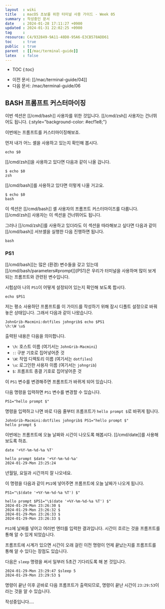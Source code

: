 ```yaml
---
layout  : wiki
title   : macOS 초보를 위한 터미널 사용 가이드 - Week 05
summary : 작성중인 문서
date    : 2024-01-28 17:11:27 +0900
updated : 2024-01-31 22:02:25 +0900
tag     : 
resource: C4/932849-9A11-48D8-95A6-E3CB578ADD61
toc     : true
public  : true
parent  : [[/mac/terminal-guide]]
latex   : false
---
```

* TOC
{:toc}

- 이전 문서: [[/mac/terminal-guide/04]]
- 다음 문서: /mac/terminal-guide/06

## BASH 프롬프트 커스터마이징

>
이번 섹션은 [[/cmd/bash]] 사용자를 위한 것입니다. [[/cmd/zsh]] 사용자는 건너뛰어도 됩니다.
{:style="background-color: #ecf1e8;"}

이번에는 프롬프트를 커스터마이징해보죠.

먼저 내가 어느 셸을 사용하고 있는지 확인해 봅시다.

```
echo $0
```

[[/cmd/zsh]]을 사용하고 있다면 다음과 같이 나올 겁니다.

```
$ echo $0
zsh
```

[[/cmd/bash]]를 사용하고 있다면 이렇게 나올 거고요.

```
$ echo $0
bash
```

이 섹션은 [[/cmd/bash]] 셸 사용자의 프롬프트 커스터마이즈를 다룹니다.
[[/cmd/zsh]] 사용자는 이 섹션을 건너뛰어도 됩니다.

그러나 [[/cmd/zsh]]를 사용하고 있더라도 이 섹션을 따라해보고 싶다면 다음과 같이 [[/cmd/bash]] 서브셸을 실행한 다음 진행하면 됩니다.

```
bash
```

### PS1

[[/cmd/bash]]는 많은 (환경) 변수들을 갖고 있는데 [[/cmd/bash/parameters#prompt]]{PS1}은 우리가 터미널을 사용하며 많이 보게 되는 프롬프트와 관련된 변수입니다.

시험삼아 나의 `PS1`이 어떻게 설정되어 있는지 확인해 보도록 합시다.

```
echo $PS1
```

저는 평소 사용하던 프롬프트를 이 가이드를 작성하기 위해 잠시 디폴트 설정으로 바꿔놓은 상태입니다.
그래서 다음과 같이 나왔습니다.

```
JohnGrib-Macmini:dotfiles johngrib$ echo $PS1
\h:\W \u$
```

출력된 내용은 다음을 의미합니다.

- `\h`: 호스트 이름 (여기서는 `JohnGrib-Macmini`)
- `:`: 구분 기호로 집어넣어준 것
- `\W`: 작업 디렉토리 이름 (여기서는 `dotfiles`)
- `\u`: 로그인한 사용자 이름 (여기서는 `johngrib`)
- `$`: 프롬프트 종결 기호로 집어넣어준 것

이 `PS1` 변수를 변경해주면 프롬프트가 바뀌게 되어 있습니다.

다음 명령을 입력하면 `PS1` 변수를 변경할 수 있습니다.

```
PS1="hello prompt $"
```

명령을 입력하고 나면 바로 다음 줄부터 프롬프트가 `hello prompt $`로 바뀌게 됩니다.

```
JohnGrib-Macmini:dotfiles johngrib$ PS1="hello prompt $"
hello prompt $
```

이번에는 프롬프트에 오늘 날짜와 시간이 나오도록 해봅시다.
[[/cmd/date]]를 사용해 보도록 하죠.

```
date '+%Y-%m-%d-%a %T'
```

```
hello prompt $date '+%Y-%m-%d-%a'
2024-01-29-Mon 23:25:24
```

년월일, 요일과 시간까지 잘 나오네요.

이 명령을 다음과 같이 `PS1`에 넣어주면 프롬프트에 오늘 날짜가 나오게 됩니다.

```
PS1="\$(date '+%Y-%m-%d-%a %T') $"
```

```
hello prompt $PS1="\$(date '+%Y-%m-%d-%a %T') $"
2024-01-29-Mon 23:26:30 $
2024-01-29-Mon 23:26:32 $
2024-01-29-Mon 23:26:33 $
2024-01-29-Mon 23:26:33 $
```

`PS1`에 날짜를 넣어고 여러번 엔터를 입력한 결과입니다.
시간이 흐르는 것을 프롬프트를 통해 알 수 있게 되었습니다.

프롬프트에 시계가 있으면 시간이 오래 걸린 이전 명령이 언제 끝났는지를 프롬프트를 통해 알 수 있다는 장점도 있습니다.

다음은 `sleep` 명령을 써서 일부러 5초간 기다리도록 해 본 것입니다.

```
2024-01-29-Mon 23:29:47 $sleep 5
2024-01-29-Mon 23:29:53 $
```

명령이 끝난 이후 곧바로 다음 프롬프트가 출력되므로, 명령이 끝난 시간이 `23:29:53`이라는 것을 알 수 있습니다.

작성중입니다....

